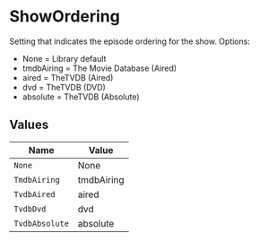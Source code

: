 # ShowOrdering

Setting that indicates the episode ordering for the show.
Options:
  - None = Library default
  - tmdbAiring = The Movie Database (Aired)
  - aired = TheTVDB (Aired)
  - dvd = TheTVDB (DVD)
  - absolute = TheTVDB (Absolute)



## Values

| Name           | Value          |
| -------------- | -------------- |
| `None`         | None           |
| `TmdbAiring`   | tmdbAiring     |
| `TvdbAired`    | aired          |
| `TvdbDvd`      | dvd            |
| `TvdbAbsolute` | absolute       |